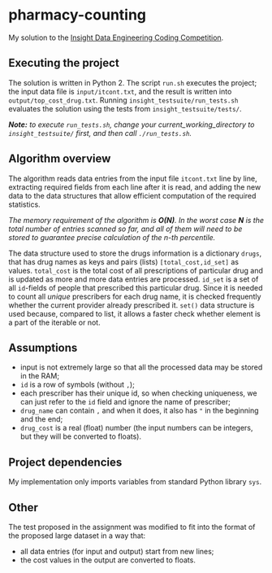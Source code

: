 # pharmacy-counting
My solution to the [Insight Data Engineering Coding Competition](https://github.com/InsightDataScience/pharmacy_counting).

## Executing the project
The solution is written in Python 2.
The script `run.sh` executes the project; the input data file is `input/itcont.txt`, and the result is written into `output/top_cost_drug.txt`. Running `insight_testsuite/run_tests.sh` evaluates the solution using the tests from `insight_testsuite/tests/`.

_**Note:**_ *to execute `run_tests.sh`, change your current_working_directory to `insight_testsuite/` first, and then call `./run_tests.sh`.*

## Algorithm overview
The algorithm reads data entries from the input file `itcont.txt` line by line, extracting required fields from each line after it is read, and adding the new data to the data structures that allow efficient computation of the required statistics.

_The memory requirement of the algorithm is **O(N)**. In the worst case **N** is the total number of entries scanned so far, and all of them will need to be stored to guarantee precise calculation of the *n*-th percentile._

The data structure used to store the drugs information is a dictionary `drugs`, that has drug names as keys and pairs (lists) `[total_cost,id_set]` as values. `total_cost` is the total cost of all prescriptions of particular drug and is updated as more and more data entries are processed. `id_set` is a set of all `id`-fields of people that prescribed this particular drug. Since it is needed to count all _unique_ prescribers for each drug name, it is checked frequently whether the current provider already prescribed it. `set()` data structure is used because, compared to list, it allows a faster check whether element is a part of the iterable or not.

## Assumptions
* input is not extremely large so that all the processed data may be stored in the RAM;
* `id` is a row of symbols (without `,`);
* each prescriber has their unique id, so when checking uniqueness, we can just refer to the `id` field and ignore the name of prescriber;
* `drug_name` can contain `,` and when it does, it also has `"` in the beginning and the end;
* `drug_cost` is a real (float) number (the input numbers can be integers, but they will be converted to floats).

## Project dependencies
My implementation only imports variables from standard Python library `sys`.

## Other
The test proposed in the assignment was modified to fit into the format of the proposed large dataset in a way that:
* all data entries (for input and output) start from new lines;
* the cost values in the output are converted to floats.